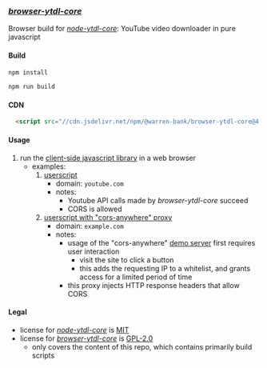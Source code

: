 ### [_browser-ytdl-core_](https://github.com/warren-bank/browser-ytdl-core/tree/distubejs)

Browser build for [_node-ytdl-core_](https://github.com/distubejs/ytdl-core): YouTube video downloader in pure javascript

#### Build

```bash
npm install

npm run build
```

#### CDN

```html
  <script src="//cdn.jsdelivr.net/npm/@warren-bank/browser-ytdl-core@4.14.4-distubejs.1/dist/es2020/ytdl-core.js"></script>
```

#### Usage

1. run the [client-side javascript library](./dist/es2020/ytdl-core.js) in a web browser
   * examples:
     1. [userscript](./example/es2020/ytdl-core.no-proxy.user.js)
        - domain: `youtube.com`
        - notes:
          * Youtube API calls made by _browser-ytdl-core_ succeed
          * CORS is allowed
     2. [userscript with "cors-anywhere" proxy](./example/es2020/ytdl-core.with-proxy.user.js)
        - domain: `example.com`
        - notes:
          * usage of the "cors-anywhere" [demo server](https://cors-anywhere.herokuapp.com/corsdemo) first requires user interaction
            - visit the site to click a button
            - this adds the requesting IP to a whitelist, and grants access for a limited period of time
          * this proxy injects HTTP response headers that allow CORS

#### Legal

* license for [_node-ytdl-core_](https://github.com/distubejs/ytdl-core/releases/tag/4.14.4) is [MIT](https://github.com/distubejs/ytdl-core/blob/4.14.4/LICENSE)
* license for [_browser-ytdl-core_](https://github.com/warren-bank/browser-ytdl-core/releases/tag/v4.14.4-distubejs.1) is [GPL-2.0](https://github.com/warren-bank/browser-ytdl-core/blob/v4.14.4-distubejs.1/LICENSE.txt)
  - only covers the content of this repo, which contains primarily build scripts
